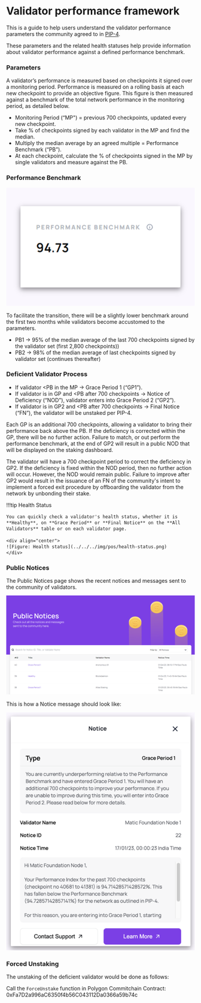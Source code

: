 
# Validator performance framework

This is a guide to help users understand the validator performance parameters the community agreed to in [PIP-4](https://snapshot.org/#/polygonvalidators.eth/proposal/0x1e9d79b6406870ebd0b66ac256b59012f97f3f4d652052681c6fb1077e251804).

These parameters and the related health statuses help provide information about validator performance against a defined performance benchmark.


### Parameters

A validator’s performance is measured based on checkpoints it signed over a monitoring period. Performance is measured on a rolling basis at each new checkpoint to provide an objective figure. This figure is then measured against a benchmark of the total network performance in the monitoring period, as detailed below.

* Monitoring Period (“MP") = previous 700 checkpoints, updated every new checkpoint.
* Take % of checkpoints signed by each validator in the MP and find the median.
* Multiply the median average by an agreed multiple = Performance Benchmark (“PB”).
* At each checkpoint, calculate the % of checkpoints signed in the MP by single validators and measure against the PB.

### Performance Benchmark

![Figure: performance benchmark](../../../img/pos/performance-benchmark.png)

To facilitate the transition, there will be a slightly lower benchmark around the first two months while validators become accustomed to the parameters.

* PB1 → 95% of the median average of the last 700 checkpoints signed by the validator set (first 2,800 checkpoints))
* PB2 → 98% of the median average of last checkpoints signed by validator set (continues thereafter)

### Deficient Validator Process

* If validator <PB in the MP → Grace Period 1 (“GP1”).
* If validator is in GP and <PB after 700 checkpoints → Notice of Deficiency (“NOD”), validator enters into Grace Period 2 (“GP2”).
* If validator is in GP2 and <PB after 700 checkpoints → Final Notice (“FN”), the validator will be unstaked per PIP-4.

Each GP is an additional 700 checkpoints, allowing a validator to bring their performance back above the PB. If the deficiency is corrected within the GP, there will be no further action. Failure to match, or out perform the performance benchmark, at the end of GP2 will result in a public NOD that will be displayed on the staking dashboard.

The validator will have a 700 checkpoint period to correct the deficiency in GP2. If the deficiency is fixed within the NOD period, then no further action will occur. However, the NOD would remain public. Failure to improve after GP2 would result in the issuance of an FN of the community's intent to implement a forced exit procedure by offboarding the validator from the network by unbonding their stake.

!!!tip
    Health Status

    You can quickly check a validator's health status, whether it is **Healthy**, on **Grace Period** or **Final Notice** on the **All Validators** table or on each validator page.

    <div align="center">
    ![Figure: Health status](../../../img/pos/health-status.png)
    </div>


### Public Notices

The Public Notices page shows the recent notices and messages sent to the community of validators.

![Figure: Topup Heimdall fee](../../../img/pos/public-notices.png)

This is how a Notice message should look like:

![Figure: Notice](../../../img/pos/notice.png)


### Forced Unstaking

The unstaking of the deficient validator would be done as follows:

Call the `ForceUnstake` function in Polygon Commitchain Contract: 0xFa7D2a996aC6350f4b56C043112Da0366a59b74c
